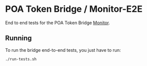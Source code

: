 # POA Token Bridge / Monitor-E2E

End to end tests for the POA Token Bridge [Monitor](../monitor/README.md).

## Running

To run the bridge end-to-end tests, you just have to run:

```
./run-tests.sh
```
